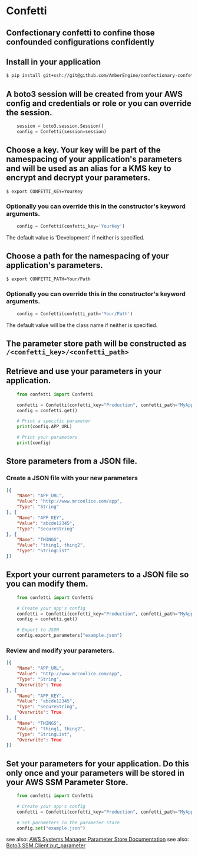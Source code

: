 Confetti
=========
Confectionary confetti to confine those confounded configurations confidently
---------

## Install in your application
```bash
$ pip install git+ssh://git@github.com/AmberEngine/confectionary-confetti.git#egg=confectionary-confetti
```

## A boto3 session will be created from your AWS config and credentials or role or you can override the session.
```python
    session = boto3.session.Session()
    config = Confetti(session=session)
```

## Choose a key. Your key will be part of the namespacing of your application's parameters and will be used as an alias for a KMS key to encrypt and decrypt your parameters.
```bash
$ export CONFETTI_KEY=YourKey
```

### Optionally you can override this in the constructor's keyword arguments.
```python
    config = Confetti(confetti_key='YourKey')
```
The default value is 'Development' if neither is specified.

## Choose a path for the namespacing of your application's parameters.
```bash
$ export CONFETTI_PATH=Your/Path
```

### Optionally you can override this in the constructor's keyword arguments.
```python
    config = Confetti(confetti_path='Your/Path')
```
The default value will be the class name if neither is specified.

## The parameter store path will be constructed as `/<confetti_key>/<confetti_path>`

## Retrieve and use your parameters in your application.
```python
    from confetti import Confetti

    confetti = Confetti(confetti_key="Production", confetti_path="MyApp")
    config = confetti.get()

    # Print a specific parameter
    print(config.APP_URL)

    # Print your parameters
    print(config)
```

## Store parameters from a JSON file.

### Create a JSON file with your new parameters
```json
[{
    "Name": "APP_URL",
    "Value": "http://www.mrcoolice.com/app",
    "Type": "String"
}, {
    "Name": "APP_KEY",
    "Value": "abcde12345",
    "Type": "SecureString"
}, {
    "Name": "THINGS",
    "Value": "thing1, thing2",
    "Type": "StringList"
}]
```

## Export your current parameters to a JSON file so you can modify them.
```python
    from confetti import Confetti

    # Create your app's config
    confetti = Confetti(confetti_key="Production", confetti_path="MyApp")
    config = confetti.get()

    # Export to JSON
    config.export_parameters("example.json")
```

### Review and modify your parameters.
```json
[{
    "Name": "APP_URL",
    "Value": "http://www.mrcoolice.com/app",
    "Type": "String",
    "Overwrite": True
}, {
    "Name": "APP_KEY",
    "Value": "abcde12345",
    "Type": "SecureString",
    "Overwrite": True
}, {
    "Name": "THINGS",
    "Value": "thing1, thing2",
    "Type": "StringList",
    "Overwrite": True
}]
```

## Set your parameters for your application.  Do this only once and your parameters will be stored in your AWS SSM Parameter Store.
```python
    from confetti import Confetti

    # Create your app's config
    confetti = Confetti(confetti_key="Production", confetti_path="MyApp")

    # Set parameters in the parameter store
    config.set("example.json")
```

see also: [AWS Systems Manager Parameter Store Documentation](https://docs.aws.amazon.com/systems-manager/latest/userguide/systems-manager-paramstore.html)
see also: [Boto3 SSM.Client.put_parameter](https://boto3.amazonaws.com/v1/documentation/api/latest/reference/services/ssm.html#SSM.Client.put_parameter)

